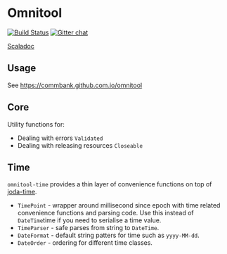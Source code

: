 # Omnitool

[![Build Status](https://travis-ci.org/CommBank/omnitool.svg?branch=master)](https://travis-ci.org/CommBank/omnitool)
[![Gitter chat](https://badges.gitter.im/CommBank.png)](https://gitter.im/CommBank)

[Scaladoc](https://commbank.github.io/omnitool/latest/api/index.html)

Usage
-----

See https://commbank.github.com.io/omnitool

Core
----

Utility functions for:

* Dealing with errors `Validated`
* Dealing with releasing resources `Closeable`


Time
----

`omnitool-time` provides a thin layer of convenience functions on top of
[joda-time](http://www.joda.org/joda-time/).

* `TimePoint` - wrapper around millisecond since epoch with time related convenience functions
   and parsing code. Use this instead of `DateTime`time if you need to serialise a time value.
* `TimeParser` - safe parses from string to `DateTime`.
* `DateFormat` - default string patters for time such as `yyyy-MM-dd`.
* `DateOrder` - ordering for different time classes.
